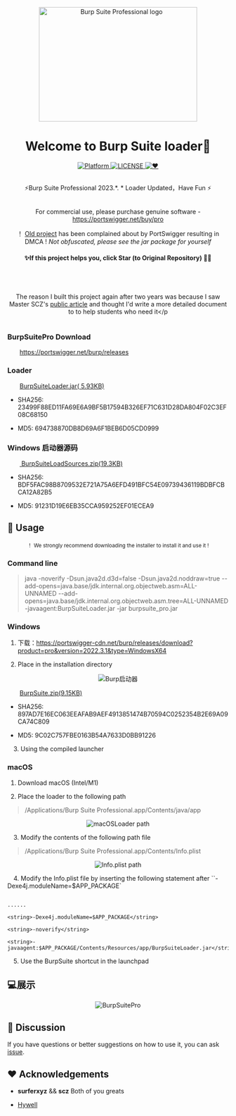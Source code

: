 <p align="center"><img src="https://portswigger.net/burp/communitydownload/images/burp-pro-logo.svg" alt="Burp Suite Professional logo" width="360" height="260"></p>

<h1 align="center">Welcome to Burp Suite loader👋</h1>

<div align="center">
  <!-- Platform -->
  <a href="Platform">
    <img src="https://img.shields.io/badge/Platform-Windows%E3%80%81Linux%E3%80%81macOS-green?color=gerrn&style=flat-square" alt="Platform">
  </a>
  <!-- License -->
  <a href="LICENSE">
    <img src="https://img.shields.io/github/license/x-Ai/BurpSuite?color=gerrn&style=flat-square" alt="LICENSE">
  </a>
  <!-- ❤︎ -->
  <a href="❤︎">
    <img src="https://img.shields.io/badge/❤︎-致敬永远好奇的心-green?color=gerrn&style=flat-square" alt="❤︎">
  </a>
</div>
<br>

<div align="center">

  ⚡️Burp Suite Professional 2023.*. * Loader Updated，Have Fun ⚡️<br><br>

For commercial use, please purchase genuine software - https://portswigger.net/buy/pro<br>

  ！ <a href="https://github.com/x-Ai/BurpSuiteLoader" >Old project</a> has been complained about by PortSwigger resulting in DMCA ! *Not obfuscated, please see the jar package for yourself*

</div>


#### **<p align="center" >✨If this project helps you, click Star (to Original Repository) 🥰✨</p>**



<h1 align="center"></h1>

<br><p align="center" >The reason I built this project again after two years was because I saw Master SCZ's <a href="https://mp.weixin.qq.com/s/4KXxKdnPeWqsEsylObhg8w">public article</a> and thought I'd write a more detailed document to to help students who need it</p

<h1 align="center"></h1>



### BurpSuitePro Download


&ensp;&ensp;&ensp;&ensp;https://portswigger.net/burp/releases


### Loader


&ensp;&ensp;&ensp;&ensp;<a href="https://raw.githubusercontent.com/x-Ai/BurpSuite/main/BurpSuiteLoader.jar">BurpSuiteLoader.jar( 5.93KB)</a>

- SHA256: 23499F88ED11FA69E6A9BF5B17594B326EF71C631D28DA804F02C3EF08C68150

- MD5: 694738870DB8D69A6F1BEB6D05CD0999


### Windows 启动器源码

&ensp;&ensp;&ensp;&ensp;<a href="https://raw.githubusercontent.com/x-Ai/BurpSuite/main/BurpSuiteLoadSources.zip"> BurpSuiteLoadSources.zip(19.3KB)</a>

- SHA256: BDF5FAC98B8709532E721A75A6EFD491BFC54E09739436119BDBFCBCA12A82B5

- MD5: 91231D19E6EB35CCA959252EF01ECEA9


## 🚀 Usage


<div align="center">

  <sub>！ We strongly recommend downloading the installer to install it and use it ! </sub>

</div>


### Command line

> java -noverify -Dsun.java2d.d3d=false -Dsun.java2d.noddraw=true --add-opens=java.base/jdk.internal.org.objectweb.asm=ALL-UNNAMED --add-opens=java.base/jdk.internal.org.objectweb.asm.tree=ALL-UNNAMED -javaagent:BurpSuiteLoader.jar -jar burpsuite_pro.jar

### Windows

1. 下载：https://portswigger-cdn.net/burp/releases/download?product=pro&version=2022.3.1&type=WindowsX64

2. Place in the installation directory


<p align="center"><img src="/static/Launch.png" alt="Burp启动器"></p>

&ensp;&ensp;&ensp;&ensp;<a href="https://raw.githubusercontent.com/x-Ai/BurpSuite/main/BurpSuite.zip">BurpSuite.zip(9.15KB)</a>


- SHA256: 897AD7E16EC063EEAFAB9AEF4913851474B70594C0252354B2E69A09CA74C809

- MD5: 9C02C757FBE0163B54A7633D0BB91226


&ensp;&ensp;3. Using the compiled launcher


### macOS

1. Download macOS (Intel/M1)

2. Place the loader to the following path

> /Applications/Burp Suite Professional.app/Contents/java/app


<p align="center"><img src="/static/macOSLoader路径.png" alt=" macOSLoader path"></p>


&ensp;&ensp;3. Modify the contents of the following path file


> /Applications/Burp Suite Professional.app/Contents/Info.plist

<p align="center"><img src="/static/InfoPlistpath.png" alt="Info.plist path"></p>


&ensp;&ensp;4. Modify the Info.plist file by inserting the following statement after ``<string>-Dexe4j.moduleName=$APP_PACKAGE</string>`


```

......

<string>-Dexe4j.moduleName=$APP_PACKAGE</string>

<string>-noverify</string>

<string>-javaagent:$APP_PACKAGE/Contents/Resources/app/BurpSuiteLoader.jar</string>

```

&ensp;&ensp;5. Use the BurpSuite shortcut in the launchpad

## 💻展示


<p align="center"><img src="/static/Main.png" alt="BurpSuitePro"></p>



## 📝 Discussion


If you have questions or better suggestions on how to use it, you can ask [issue](https://github.com/x-Ai/BurpSuite/issues).


## ❤️ Acknowledgements 


- **surferxyz** && **scz** Both of you greats

- <a href="https://github.com/Hywell">Hywell</a> 


